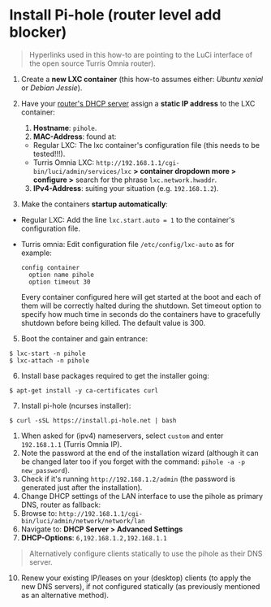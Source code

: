 # Install Pi-hole (router level add blocker)

> Hyperlinks used in this how-to are pointing to the LuCi interface of the open source Turris Omnia router).

1. Create a **new LXC container** (this how-to assumes either: _Ubuntu xenial_ or _Debian Jessie_).
2. Have your [router's DHCP server][1] assign a **static IP address** to the LXC container:
    1. **Hostname**: `pihole`.
    2. **MAC-Address**: found at:
      - Regular LXC: The lxc container's configuration file (this needs to be tested!!!).
      - Turris Omnia LXC: `http://192.168.1.1/cgi-bin/luci/admin/services/lxc` **> container dropdown more > configure >** search for the phrase `lxc.network.hwaddr`.
    3. **IPv4-Address**: suiting your situation (e.g. `192.168.1.2`).
        
4. Make the containers **startup automatically**:

  - Regular LXC: Add the line `lxc.start.auto = 1` to the container's configuration file.
  - Turris omnia: Edit configuration file `/etc/config/lxc-auto` as for example:

    ```shell
    config container
      option name pihole
      option timeout 30
    ```
    Every container configured here will get started at the boot and each of them will be correctly halted during the shutdown. Set timeout option to specify how much time in seconds do the containers have to gracefully shutdown before being killed. The default value is 300.
5. Boot the container and gain entrance:

  ```shell
$ lxc-start -n pihole
$ lxc-attach -n pihole
```
6. Install base packages required to get the installer going:

  ```shell
$ apt-get install -y ca-certificates curl
```
7. Install pi-hole (ncurses installer):

  ```shell
$ curl -sSL https://install.pi-hole.net | bash
```
  1. When asked for (ipv4) nameservers, select `custom` and enter `192.168.1.1` (Turris Omnia IP).
  2. Note the password at the end of the installation wizard (although it can be changed later too if you forget with the command: `pihole -a -p new_password`).
8. Check if it's running `http://192.168.1.2/admin` (the password is generated just after the installation).
9. Change DHCP settings of the LAN interface to use the pihole as primary DNS, router as fallback:
  1. Browse to: `http://192.168.1.1/cgi-bin/luci/admin/network/network/lan`
  2. Navigate to: **DHCP Server > Advanced Settings**
  3. **DHCP-Options**: `6,192.168.1.2,192.168.1.1`
> Alternatively configure clients statically to use the pihole as their DNS server.
10. Renew your existing IP/leases on your (desktop) clients (to apply the new DNS servers), if not configured statically (as previously mentioned as an alternative method).



<!-- REFERENCES -->
[1]:http://192.168.1.1/cgi-bin/luci/admin/network/dhcp
